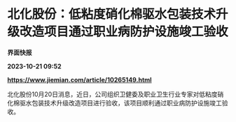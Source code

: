# 北化股份：低粘度硝化棉驱水包装技术升级改造项目通过职业病防护设施竣工验收
**界面快报**

**2023-10-21 09:52**

**https://www.jiemian.com/article/10265149.html**

北化股份10月20日消息，近日，公司组织卫健委及职业卫生行业专家对低粘度硝化棉驱水包装技术升级改造项目进行验收，该项目顺利通过职业病防护设施竣工验收。